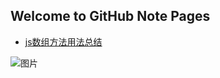 ## Welcome to GitHub Note Pages


- [js数组方法用法总结](https://github.com/Yukiun/qwer/blob/master/js%E6%95%B0%E7%BB%84%E6%96%B9%E6%B3%95%E7%94%A8%E6%B3%95%E6%80%BB%E7%BB%93.md/)

![图片](https://yys-fans.fp.ps.netease.com/file/5bc2240e6f049459bd36d994IaCEkYtx?fop=imageView/2/w/845/h/604)

